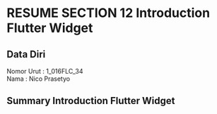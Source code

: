 # RESUME SECTION 12 Introduction Flutter Widget

## Data Diri
Nomor Urut  : 1_016FLC_34 <br>
Nama        : Nico Prasetyo

## Summary Introduction Flutter Widget
